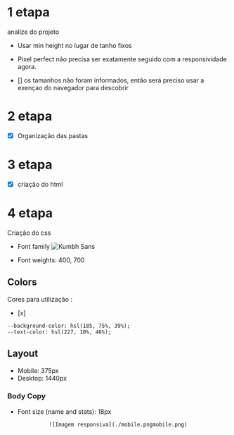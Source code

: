 # 1 etapa 

analize do projeto 



* Usar min height no lugar de tanho fixos

* Pixel perfect não precisa ser exatamente seguido com a responsividade agora.

- [] os tamanhos não foram informados, então será preciso usar a exençao do navegador para descobrir 

# 2 etapa 

- [x]  Organização das pastas

# 3 etapa

- [x] criação do html

# 4 etapa 
Criação do css

- Font family ![Kumbh Sans](https://fonts.google.com/specimen/Kumbh+Sans)

- Font weights: 400, 700


## Colors 
Cores para utilização : 
- [x]
``` 
--background-color: hsl(185, 75%, 39%);
--text-color: hsl(227, 10%, 46%); 
 ``` 


## Layout

- Mobile: 375px
- Desktop: 1440px

### Body Copy

- Font size (name and stats): 18px

<div align="center">

    ![Imagem responsiva](./mobile.pngmobile.png)
    
</div>